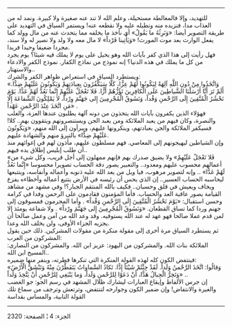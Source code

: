 ------------------------------------------------------------------------

للتهديد، وإلا فالمغالطة مستحيلة، وعلم الله لا تند عنه صغيرة ولا كبيرة.
ونمد له من العذاب مدا، فنزيده منه ونطيله عليه ولا نقطعه عنه! ويستمر
السياق في التهديد على طريقة التصوير أيضا: «وَنَرِثُهُ ما يَقُولُ» أي نأخذ ما
يخلفه مما يتحدث عنه من مال وولد كما يفعل الوارث بعد موت المورث! «وَيَأْتِينا
فَرْداً» لا مال معه ولا ولد ولا نصير له ولا سند، مجردا ضعيفا وحيدا فريدا.  
فهل رأيت إلى هذا الذي كفر بآيات الله وهو يحيل على يوم لا يملك فيه شيئا؟
يوم يجرد من كل ما يملك في هذه الدنيا؟ إنه نموذج من نماذج الكفار. نموذج
الكفر والادعاء والاستهتار..  
ويستطرد السياق في استعراض ظواهر الكفر والشرك:  
«وَاتَّخَذُوا مِنْ دُونِ اللَّهِ آلِهَةً لِيَكُونُوا لَهُمْ عِزًّا، كَلَّا سَيَكْفُرُونَ بِعِبادَتِهِمْ وَيَكُونُونَ
عَلَيْهِمْ ضِدًّا. أَلَمْ تَرَ أَنَّا أَرْسَلْنَا الشَّياطِينَ عَلَى الْكافِرِينَ تَؤُزُّهُمْ أَزًّا. فَلا تَعْجَلْ
عَلَيْهِمْ إِنَّما نَعُدُّ لَهُمْ عَدًّا. يَوْمَ نَحْشُرُ الْمُتَّقِينَ إِلَى الرَّحْمنِ وَفْداً، وَنَسُوقُ الْمُجْرِمِينَ
إِلى جَهَنَّمَ وِرْداً، لا يَمْلِكُونَ الشَّفاعَةَ إِلَّا مَنِ اتَّخَذَ عِنْدَ الرَّحْمنِ عَهْداً» .  
فهؤلاء الذين يكفرون بآيات الله يتخذون من دونه آلهة يطلبون عندها العزة،
والغلب والنصرة، وكان فيهم من يعبد الملائكة ومن يعبد الجن ويستنصرونهم
ويتقوون بهم.. كلا! فسيكفر الملائكة والجن بعبادتهم، وينكرونها عليهم،
ويبرأون إلى الله منهم، «وَيَكُونُونَ عَلَيْهِمْ ضِدًّا» بالتبرؤ منهم والشهادة
عليهم.  
وإن الشياطين ليهيجونهم إلى المعاصي. فهم مسلطون عليهم، مأذون لهم في
إغوائهم منذ أن طلب إبليس إطلاق يده فيهم..  
«فَلا تَعْجَلْ عَلَيْهِمْ» ولا يضيق صدرك بهم فإنهم ممهلون إلى أجل قريب، وكل شيء من
أعمالهم محسوب عليهم ومعدود.. والتعبير يصور دقة الحساب تصويرا محسوسا
«إِنَّما نَعُدُّ لَهُمْ عَدًّا» .. وإنه لتصوير مرهوب، فيا ويل من يعد الله عليه ذنوبه
وأعماله وأنفاسه، ويتتبعها ليحاسبه الحساب العسير.. إن الذي يحس أن رئيسه
في الأرض يتتبع أعماله وأخطاءه يفزع ويخاف ويعيش في قلق وحسبان.. فكيف
بالله المنتقم الجبار؟! وفي مشهد من مشاهد القيامة يصور عاقبة العد
والحساب. فأما المؤمنون فقادمون على الرحمن وفدا في كرامة وحسن استقبال:
«يَوْمَ نَحْشُرُ الْمُتَّقِينَ إِلَى الرَّحْمنِ وَفْداً» . وأما المجرمون فمسوقون إلى جهنم وردا
كما تساق القطعان. «وَنَسُوقُ الْمُجْرِمِينَ إِلى جَهَنَّمَ وِرْداً» . ولا شفاعة يومئذ إلا
لمن قدم عملا صالحا فهو عهد له عند الله يستوفيه. وقد وعد الله من آمن وعمل
صالحا أن يجزيه الجزاء الأوفى، ولن يخلف الله وعدا.  
ثم يستطرد السياق مرة أخرى إلى مقولة منكرة من مقولات المشركين. ذلك حين
يقول المشركون من العرب:  
الملائكة بنات الله. والمشركون من اليهود: عزيز ابن الله. والمشركون من
النصارى: المسيح ابن الله..  
فينتفض الكون كله لهذه القولة المنكرة التي تنكرها فطرته، وينفر منها
ضميره:  
«وَقالُوا: اتَّخَذَ الرَّحْمنُ وَلَداً. لَقَدْ جِئْتُمْ شَيْئاً إِدًّا. تَكادُ السَّماواتُ يَتَفَطَّرْنَ مِنْهُ
وَتَنْشَقُّ الْأَرْضُ وَتَخِرُّ الْجِبالُ هَدًّا، أَنْ دَعَوْا لِلرَّحْمنِ وَلَداً، وَما يَنْبَغِي لِلرَّحْمنِ أَنْ
يَتَّخِذَ وَلَداً» ..  
إن جرس الألفاظ وإيقاع العبارات ليشارك ظلال المشهد في رسم الجو: جو الغضب
والغيرة والانتفاض! وإن ضمير الكون وجوارحه لتنتفض، وترتعش وترجف من سماع
تلك القولة النابية، والمساس بقداسة

------------------------------------------------------------------------

الجزء: 4 ¦ الصفحة: 2320
